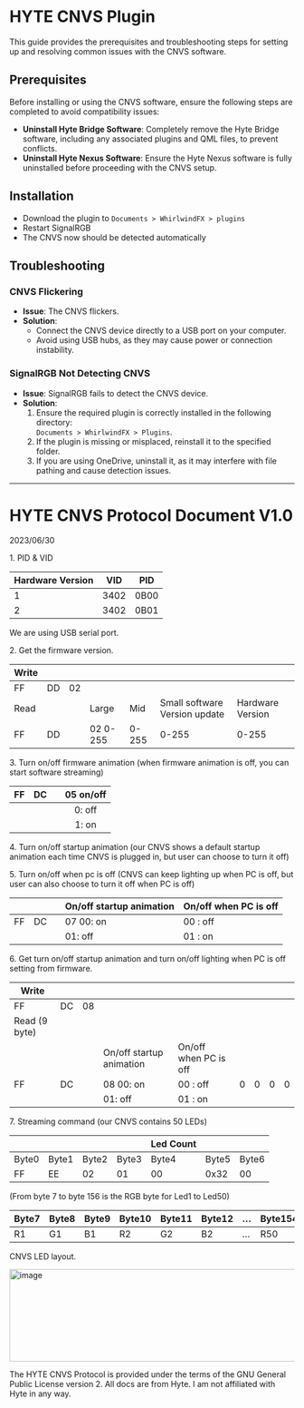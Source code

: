 # HYTE CNVS Plugin

This guide provides the prerequisites and troubleshooting steps for setting up and resolving common issues with the CNVS software.

## Prerequisites

Before installing or using the CNVS software, ensure the following steps are completed to avoid compatibility issues:

- **Uninstall Hyte Bridge Software**: Completely remove the Hyte Bridge software, including any associated plugins and QML files, to prevent conflicts.
- **Uninstall Hyte Nexus Software**: Ensure the Hyte Nexus software is fully uninstalled before proceeding with the CNVS setup.

## Installation 

- Download the plugin to `Documents > WhirlwindFX > plugins`
- Restart SignalRGB
- The CNVS now should be detected automatically

## Troubleshooting

### CNVS Flickering
- **Issue**: The CNVS flickers. 
- **Solution**: 
  - Connect the CNVS device directly to a USB port on your computer.
  - Avoid using USB hubs, as they may cause power or connection instability.

### SignalRGB Not Detecting CNVS
- **Issue**: SignalRGB fails to detect the CNVS device.
- **Solution**:
  1. Ensure the required plugin is correctly installed in the following directory:  
     `Documents > WhirlwindFX > Plugins`.
  2. If the plugin is missing or misplaced, reinstall it to the specified folder.
  3. If you are using OneDrive, uninstall it, as it may interfere with file pathing and cause detection issues.

---

# HYTE CNVS Protocol Document V1.0 

2023/06/30 

1\. PID & VID 

| Hardware Version  | VID  | PID |
| ----- | ----- | ----- |
| 1  | 3402  | 0B00 |
| 2  | 3402  | 0B01 |

We are using USB serial port. 

2\. Get the firmware version. 

| Write |  |  |  |  |  |  |
| :---- | :---- | ----- | :---- | :---- | :---- | :---- |
| FF  | DD  | 02 |  |  |  |  |
| Read  |  |  | Large  | Mid  | Small software Version update  | Hardware Version |
| FF  | DD  |  | 02 0-255  | 0-255  | 0-255  | 0-255 |

3\. Turn on/off firmware animation (when firmware animation is off, you can start software  streaming) 

| FF  | DC  |  | 05 on/off |
| :---- | :---- | :---- | :---: |
|  |  |  | 0: off |
|  |  |  | 1: on |

4\. Turn on/off startup animation (our CNVS shows a default startup animation each time  CNVS is plugged in, but user can choose to turn it off) 

5\. Turn on/off when pc is off (CNVS can keep lighting up when PC is off, but user can also  choose to turn it off when PC is off) 

|  |  |  | On/off startup animation  | On/off when PC is off |
| :---- | :---- | :---- | :---- | :---- |
| FF  | DC  |  | 07 00: on  | 00 : off |
|  |  |  | 01: off  | 01 : on |

6\. Get turn on/off startup animation and turn on/off lighting when PC is off setting from  firmware.

| Write |  |  |  |  |  |  |  |  |
| ----- | :---- | ----- | :---- | :---- | ----- | ----- | ----- | ----- |
| FF  | DC  | 08 |  |  |  |  |  |  |
| Read (9 byte) |  |  |  |  |  |  |  |  |
|  |  |  | On/off startup animation  | On/off when PC is off |  |  |  |  |
| FF  | DC  |  | 08 00: on  | 00 : off  | 0  | 0  | 0  | 0 |
|  |  |  | 01: off  | 01 : on |  |  |  |  |

7\. Streaming command (our CNVS contains 50 LEDs) 

|  |  |  |  | Led Count |  |  |
| :---- | :---- | ----- | ----- | ----- | ----- | ----- |
| Byte0  | Byte1  | Byte2  | Byte3  | Byte4  | Byte5  | Byte6 |
| FF  | EE  | 02  | 01  | 00  | 0x32  | 00 |

(From byte 7 to byte 156 is the RGB byte for Led1 to Led50) 

| Byte7  | Byte8  | Byte9  | Byte10  | Byte11  | Byte12  | …  | Byte154  | Byte155  | Byte156 |
| :---- | :---- | :---- | :---- | :---- | :---- | :---- | :---- | :---- | :---- |
| R1  | G1  | B1  | R2  | G2  | B2  | …  | R50  | G50  | B50 |

CNVS LED layout.

<img width="621" height="163" alt="image" src="https://github.com/user-attachments/assets/adf0c0c8-0925-4597-9f21-5f5cbd57f1b4" />


The HYTE CNVS Protocol is provided under the terms of the GNU General Public License version 2\. All docs are from Hyte. I am not affiliated with Hyte in any way. 


